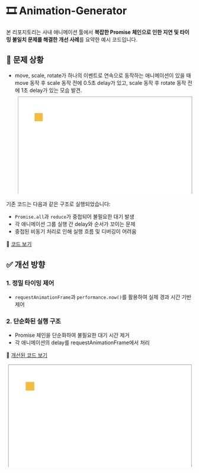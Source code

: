 # 🎞️ Animation-Generator

본 리포지토리는 사내 애니메이션 툴에서 **복잡한 Promise 체인으로 인한 지연 및 타이밍 불일치 문제를 해결한 개선 사례**를 요약한 예시 코드입니다.

## 🤯 문제 상황

- move, scale, rotate가 하나의 이벤트로 연속으로 동작하는 애니메이션이 있을 때 move 동작 후 scale 동작 전에 0.5초 delay가 있고, scale 동작 후 rotate 동작 전에 1초 delay가 있는 모습 발견.
  ![example](./src/bad-example.gif)

기존 코드는 다음과 같은 구조로 실행되었습니다:

- `Promise.all`과 `reduce`가 중첩되어 불필요한 대기 발생
- 각 애니메이션 그룹 실행 간 delay와 순서가 꼬이는 문제
- 중첩된 비동기 처리로 인해 실행 흐름 및 디버깅이 어려움

📄 [코드 보기](./src/bad-example.js)

## ✅ 개선 방향

### 1. **정밀 타이밍 제어**

- `requestAnimationFrame`과 `performance.now()`를 활용하여 실제 경과 시간 기반 제어

### 2. **단순화된 실행 구조**

- Promise 체인을 단순화하여 불필요한 대기 시간 제거
- 각 애니메이션의 delay를 requestAnimationFrame에서 처리

📄 [개선된 코드 보기](./src/example.js)

![example](./src/example.gif)
